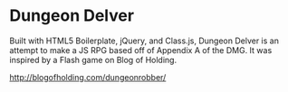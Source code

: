 # Dungeon Delver

Built with HTML5 Boilerplate, jQuery, and Class.js, Dungeon Delver is an attempt to make 
a JS RPG based off of Appendix A of the DMG.  It was inspired by a Flash game on Blog of Holding.

http://blogofholding.com/dungeonrobber/
